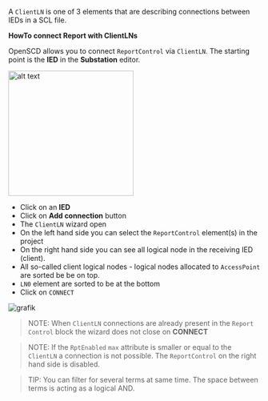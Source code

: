 A `ClientLN` is one of 3 elements that are describing connections between IEDs in a SCL file.

**HowTo connect Report with ClientLNs**

OpenSCD allows you to connect `ReportControl` via `ClientLN`. The starting point is the **IED** in the **Substation** editor.

<img src="https://user-images.githubusercontent.com/66802940/133250977-03eb956f-fde7-43bc-994c-790b7ec33a2a.png" alt="alt text" width="250">

- Click on an **IED**
- Click on **Add connection** button
- The `ClientLN` wizard open
- On the left hand side you can select the `ReportControl` element(s) in the project
- On the right hand side you can see all logical node in the receiving IED (client).
- All so-called client logical nodes - logical nodes allocated to `AccessPoint` are sorted be be on top.
- `LN0` element are sorted to be at the bottom
- Click on `CONNECT`

![grafik](https://user-images.githubusercontent.com/66802940/133251594-7d552b24-e64f-4875-932a-07c990c0c7ac.png)

> NOTE: When `ClientLN` connections are already present in the `Report Control` block the wizard does not close on **CONNECT**

> NOTE: If the `RptEnabled` `max` attribute is smaller or equal to the `ClientLN` a connection is not possible. The `ReportControl` on the right hand side is disabled.

> TIP: You can filter for several terms at same time. The space between terms is acting as a logical AND.
